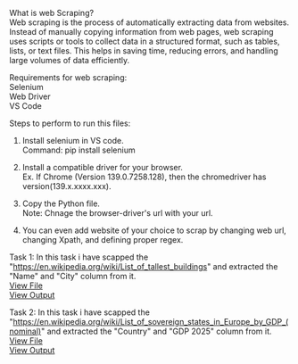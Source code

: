 What is web Scraping?  
Web scraping is the process of automatically extracting data from websites. Instead of manually copying information from web pages, web scraping uses scripts or tools to collect data in a structured format, such as tables, lists, or text files. This helps in saving time, reducing errors, and handling large volumes of data efficiently.

Requirements for web scraping:  
Selenium  
Web Driver  
VS Code

Steps to perform to run this files:  
1. Install selenium in VS code.  
   Command: pip install selenium

2. Install a compatible driver for your browser.  
   Ex. If Chrome (Version 139.0.7258.128), then the chromedriver has  
   version(139.x.xxxx.xxx).

3. Copy the Python file.  
   Note: Chnage the browser-driver's url with your url.

4. You can even add website of your choice to scrap by changing web url, changing Xpath, and defining proper regex.

Task 1: In this task i have scapped the "https://en.wikipedia.org/wiki/List_of_tallest_buildings" and extracted the "Name" and "City" column from it.  
[View File](https://github.com/pornimarahane/ApexaiQ-Internship-tasks-Pornima/blob/main/Web-Scrapping/ScrapTask1.py)  
[View Output](https://github.com/pornimarahane/ApexaiQ-Internship-tasks-Pornima/blob/main/Web-Scrapping/ScrapTask1_output.csv)  

Task 2: In this task i have scapped the "https://en.wikipedia.org/wiki/List_of_sovereign_states_in_Europe_by_GDP_(nominal)" and extracted the "Country" and "GDP 2025" column from it.  
[View File](https://github.com/pornimarahane/ApexaiQ-Internship-tasks-Pornima/blob/main/Web-Scrapping/ScrapTask2.py)  
[View Output](https://github.com/pornimarahane/ApexaiQ-Internship-tasks-Pornima/blob/main/Web-Scrapping/ScrapTask2_output.csv)  



